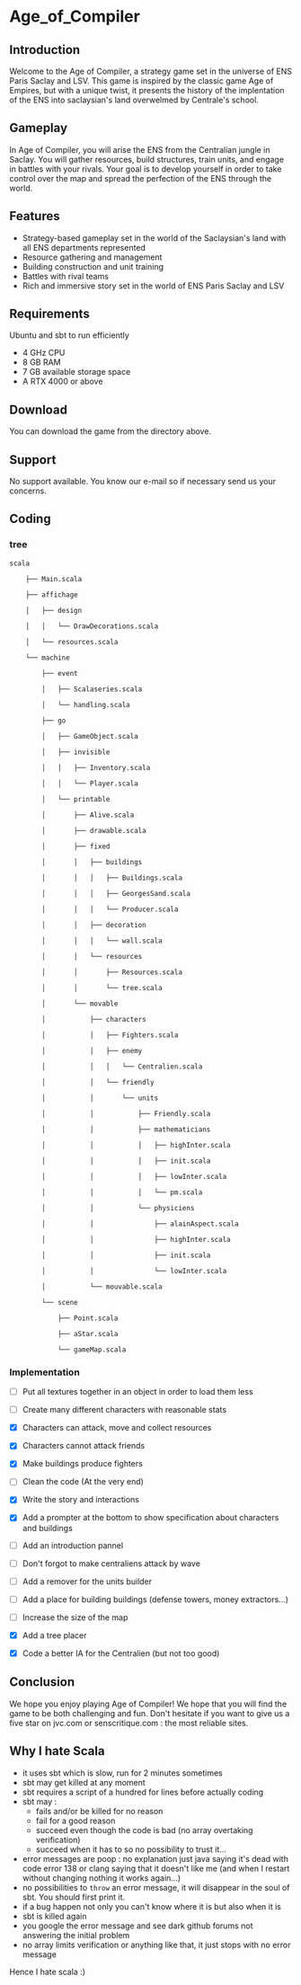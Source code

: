 # Age_of_Compiler
## Introduction
Welcome to the Age of Compiler, a strategy game set in the universe of ENS Paris Saclay and LSV. This game is inspired by the classic game Age of Empires, but with a unique twist, it presents the history of the implentation of the ENS into saclaysian's land overwelmed by Centrale's school.

## Gameplay
In Age of Compiler, you will arise the ENS from the Centralian jungle in Saclay. You will gather resources, build structures, train units, and engage in battles with your rivals. Your goal is to develop yourself in order to take control over the map and spread the perfection of the ENS through the world.

## Features
- Strategy-based gameplay set in the world of the Saclaysian's land with all ENS departments represented
- Resource gathering and management
- Building construction and unit training
- Battles with rival teams
- Rich and immersive story set in the world of ENS Paris Saclay and LSV

## Requirements
Ubuntu and sbt to run efficiently
- 4 GHz CPU
- 8 GB RAM
- 7 GB available storage space
- A RTX 4000 or above
## Download
You can download the game from the directory above.

## Support
No support available. You know our e-mail so if necessary send us your concerns.


## Coding
### tree
```
scala

    ├── Main.scala

    ├── affichage

    │   ├── design

    │   │   └── DrawDecorations.scala

    │   └── resources.scala

    └── machine

        ├── event

        │   ├── Scalaseries.scala

        │   └── handling.scala

        ├── go

        │   ├── GameObject.scala

        │   ├── invisible

        │   │   ├── Inventory.scala

        │   │   └── Player.scala

        │   └── printable

        │       ├── Alive.scala

        │       ├── drawable.scala

        │       ├── fixed

        │       │   ├── buildings

        │       │   │   ├── Buildings.scala

        │       │   │   ├── GeorgesSand.scala

        │       │   │   └── Producer.scala

        │       │   ├── decoration

        │       │   │   └── wall.scala

        │       │   └── resources

        │       │       ├── Resources.scala

        │       │       └── tree.scala

        │       └── movable

        │           ├── characters

        │           │   ├── Fighters.scala

        │           │   ├── enemy

        │           │   │   └── Centralien.scala

        │           │   └── friendly

        │           │       └── units

        │           │           ├── Friendly.scala

        │           │           ├── mathematicians

        │           │           │   ├── highInter.scala

        │           │           │   ├── init.scala

        │           │           │   ├── lowInter.scala

        │           │           │   └── pm.scala

        │           │           └── physiciens

        │           │               ├── alainAspect.scala

        │           │               ├── highInter.scala

        │           │               ├── init.scala

        │           │               └── lowInter.scala

        │           └── mouvable.scala

        └── scene

            ├── Point.scala

            ├── aStar.scala

            └── gameMap.scala
```

### Implementation
- [ ] Put all textures together in an object in order to load them less
- [ ] Create many different characters with reasonable stats
- [x] Characters can attack, move and collect resources 
- [x] Characters cannot attack friends
- [x] Make buildings produce fighters
- [ ] Clean the code (At the very end)
- [x] Write the story and interactions
- [x] Add a prompter at the bottom to show specification about characters and buildings
- [ ] Add an introduction pannel
- [ ] Don't forgot to make centraliens attack by wave
- [ ] Add a remover for the units builder
- [ ] Add a place for building buildings (defense towers, money extractors...)
- [ ] Increase the size of the map
- [x] Add a tree placer
- [x] Code a better IA for the Centralien (but not too good)


## Conclusion
We hope you enjoy playing Age of Compiler! We hope that you will find the game to be both challenging and fun. Don't hesitate if you want to give us a five star on jvc.com or senscritique.com : the most reliable sites.





## Why I hate Scala
- it uses sbt which is slow, run for 2 minutes sometimes
- sbt may get killed at any moment
- sbt requires a script of a hundred for lines before actually coding
- sbt may :
    - fails and/or be killed for no reason
    - fail for a good reason
    - succeed even though the code is bad (no array overtaking verification)
    - succeed when it has to
  so no possibility to trust it...
- error messages are poop : no explanation just java saying it's dead with code error 138 or clang saying that it doesn't like me (and when I restart without changing nothing it works again...)
- no possibilities to `throw` an error message, it will disappear in the soul of sbt. You should first print it.
- if a bug happen not only you can't know where it is but also when it is
- sbt is killed again
- you google the error message and see dark github forums not answering the initial problem
- no array limits verification or anything like that, it just stops with no error message

Hence I hate scala :)





